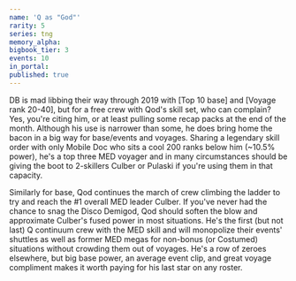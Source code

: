```yaml
---
name: 'Q as "God"'
rarity: 5
series: tng
memory_alpha:
bigbook_tier: 3
events: 10
in_portal:
published: true
---
```


DB is mad libbing their way through 2019 with [Top 10 base] and [Voyage rank 20-40], but for a free crew with Qod's skill set, who can complain? Yes, you're citing him, or at least pulling some recap packs at the end of the month. Although his use is narrower than some, he does bring home the bacon in a big way for base/events and voyages. Sharing a legendary skill order with only Mobile Doc who sits a cool 200 ranks below him (~10.5% power), he's a top three MED voyager and in many circumstances should be giving the boot to 2-skillers Culber or Pulaski if you're using them in that capacity.

Similarly for base, Qod continues the march of crew climbing the ladder to try and reach the #1 overall MED leader Culber. If you've never had the chance to snag the Disco Demigod, Qod should soften the blow and approximate Culber's fused power in most situations. He's the first (but not last) Q continuum crew with the MED skill and will monopolize their events' shuttles as well as former MED megas for non-bonus (or Costumed) situations without crowding them out of voyages. He's a row of zeroes elsewhere, but big base power, an average event clip, and great voyage compliment makes it worth paying for his last star on any roster.
